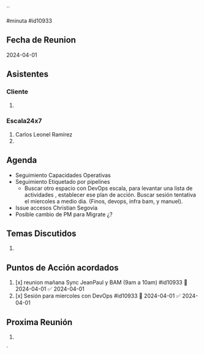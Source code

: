 ``

#minuta
#id10933
## Fecha de Reunion
2024-04-01

## Asistentes

### Cliente
1. 
### Escala24x7
1. Carlos Leonel Ramírez
2. 

## Agenda
- Seguimiento Capacidades Operativas
- Seguimiento Etiquetado por pipelines
	- Buscar otro espacio con DevOps escala, para levantar una lista de actividades , establecer ese plan de acción. Buscar sesión tentativa el miercoles a medio dia. (Finos, devops, infra bam, y manuel).
- Issue accesos Christian Segovia
- Posible cambio de PM para Migrate ¿?

## Temas Discutidos
1. 

## Puntos de Acción acordados
1. [x] reunion mañana Sync JeanPaul y BAM (9am a 10am) #id10933 📅 2024-04-01 ✅ 2024-04-01
2. [x] Sesión para miercoles con DevOps #id10933 📅 2024-04-01 ✅ 2024-04-01

## Proxima Reunión
1.  

`